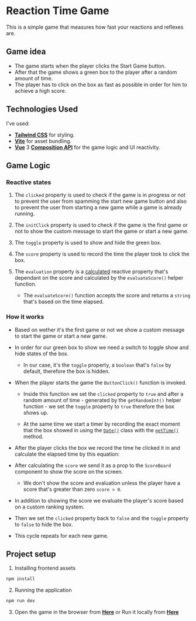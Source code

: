<!-- documentation for the Reaction Time game made with vue3 composition api and tailwind css -->

# Reaction Time Game

This is a simple game that measures how fast your reactions and reflexes are.

## Game idea

-   The game starts when the player clicks the Start Game button.
-   After that the game shows a green box to the player after a random amount of time.
-   The player has to click on the box as fast as possible in order for him to achieve a high score.

## Technologies Used

I've used:

-   **[Tailwind CSS](https://tailwindcss.com/)** for styling. <br>
-   **[Vite](https://vitejs.dev/)** for asset bundling. <br>
-   **[Vue](https://vuejs.org/)** 3 **[Composition API](https://vuejs.org/api/composition-api-setup.html)** for the game logic and UI reactivity.

## Game Logic

### Reactive states

1.  The `clicked` property is used to check if the game is in progress or not to prevent the user from spamming the start new game button and also to prevent the user from starting a new game while a game is already running.

2.  The `initClick` property is used to check if the game is the first game or not to show the custom message to start the game or start a new game.

3.  The `toggle` property is used to show and hide the green box.

4.  The `score` property is used to record the time the player took to click the box.

5.  The `evaluation` property is a [calculated](https://vuejs.org/api/reactivity-core.html#computed) reactive property that's dependant on the score and calculated by the `evaluateScore()` helper function.

    -   The `evaluateScore()` function accepts the score and returns a `string` that's based on the time elapsed.

### How it works

-   Based on wether it's the first game or not we show a custom message to start the game or start a new game.

-   In order for our green box to show we need a switch to toggle show and hide states of the box.

    -   In our case, it's the `toggle` property, a `boolean` that's `false` by default, therefore the box is hidden.

-   When the player starts the game the `ButtonClick()` function is invoked.

    -   Inside this function we set the `clicked` property to `true` and after a random amount of time - generated by the `getRandomInt()` helper function - we set the `toggle` property to `true` therefore the box shows up.

    -   At the same time we start a timer by recording the exact moment that the box showed in using the [`Date()`](https://developer.mozilla.org/en-US/docs/Web/JavaScript/Reference/Global_Objects/Date) class with the [`getTime()`](https://developer.mozilla.org/en-US/docs/Web/JavaScript/Reference/Global_Objects/Date/getTime) method.

-   After the player clicks the box we record the time he clicked it in and calculate the elapsed time by this equation:
    <!-- \[ t_{\text{final}} = t_{\text{end}} - t_{\text{start}}\] -->

-   After calculating the `score` we send it as a prop to the `ScoreBoard` component to show the score on the screen.

    -   We don't show the score and evaluation unless the player have a score that's greater than zero `score > 0`.

-   In addition to showing the score we evaluate the player's score based on a custom ranking system.

-   Then we set the `clicked` property back to `false` and the `toggle` property to `false` to hide the box.

-   This cycle repeats for each new game.

## Project setup

1. Installing frontend assets

```bash
npm install
```

2. Running the application

```bash
npm run dev
```

3. Open the game in the browser from **[Here](https://ahmedosman101.github.io/ReactionTimeGame/)** or Run it locally from **[Here](http://localhost:5173/ReactionTimeGame/)**
